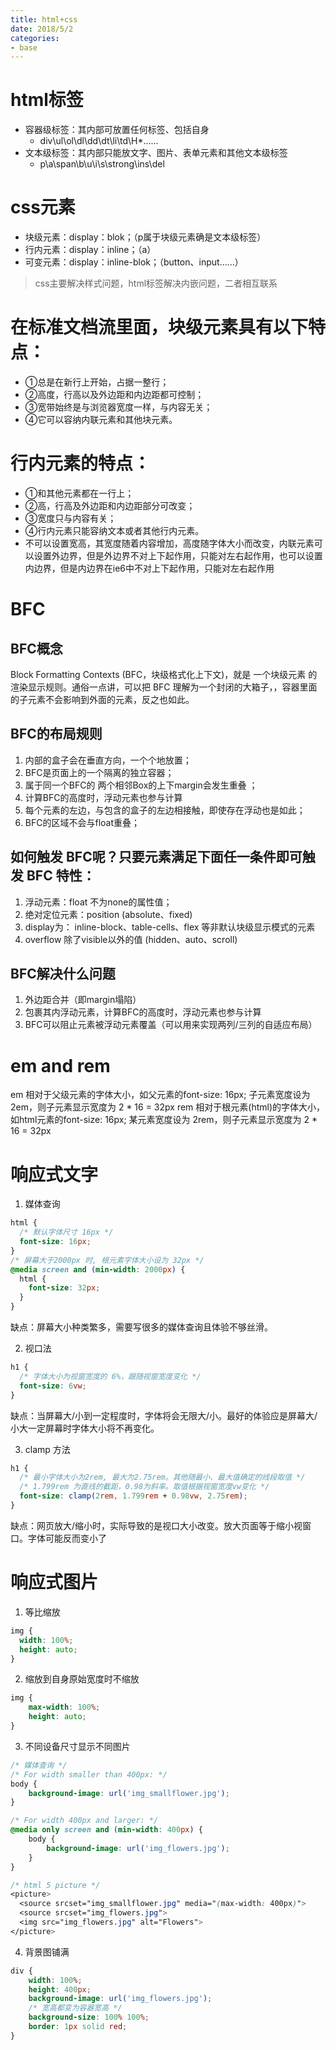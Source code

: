 ```yaml
---
title: html+css
date: 2018/5/2
categories: 
- base
---
```

# html标签
+ 容器级标签：其内部可放置任何标签、包括自身
    + div\ul\ol\dl\dd\dt\li\td\H*……
+ 文本级标签：其内部只能放文字、图片、表单元素和其他文本级标签
    + p\a\span\b\u\i\s\strong\ins\del

# css元素
+ 块级元素：display：blok；（p属于块级元素确是文本级标签）
+ 行内元素：display：inline；（a）
+ 可变元素：display：inline-blok；（button、input……）

> css主要解决样式问题，html标签解决内嵌问题，二者相互联系

# 在标准文档流里面，块级元素具有以下特点：
+ ①总是在新行上开始，占据一整行；
+ ②高度，行高以及外边距和内边距都可控制；
+ ③宽带始终是与浏览器宽度一样，与内容无关；
+ ④它可以容纳内联元素和其他块元素。
# 行内元素的特点：
+ ①和其他元素都在一行上；
+ ②高，行高及外边距和内边距部分可改变；
+ ③宽度只与内容有关；
+ ④行内元素只能容纳文本或者其他行内元素。
+ 不可以设置宽高，其宽度随着内容增加，高度随字体大小而改变，内联元素可以设置外边界，但是外边界不对上下起作用，只能对左右起作用，也可以设置内边界，但是内边界在ie6中不对上下起作用，只能对左右起作用


# BFC
## BFC概念
Block Formatting Contexts (BFC，块级格式化上下文)，就是 一个块级元素 的渲染显示规则。通俗一点讲，可以把 BFC 理解为一个封闭的大箱子，，容器里面的子元素不会影响到外面的元素，反之也如此。

## BFC的布局规则
1. 内部的盒子会在垂直方向，一个个地放置； 
2. BFC是页面上的一个隔离的独立容器； 
3. 属于同一个BFC的 两个相邻Box的上下margin会发生重叠 ； 
4. 计算BFC的高度时，浮动元素也参与计算 
5. 每个元素的左边，与包含的盒子的左边相接触，即使存在浮动也是如此； 
6. BFC的区域不会与float重叠；

## 如何触发 BFC呢？只要元素满足下面任一条件即可触发 BFC 特性：
1. 浮动元素：float 不为none的属性值；
2. 绝对定位元素：position (absolute、fixed)
3. display为： inline-block、table-cells、flex 等非默认块级显示模式的元素
4. overflow 除了visible以外的值 (hidden、auto、scroll)

## BFC解决什么问题
1. 外边距合并（即margin塌陷）
2. 包裹其内浮动元素，计算BFC的高度时，浮动元素也参与计算
3. BFC可以阻止元素被浮动元素覆盖（可以用来实现两列/三列的自适应布局）


# em and rem
em 相对于父级元素的字体大小，如父元素的font-size: 16px; 子元素宽度设为 2em，则子元素显示宽度为 2 * 16 = 32px
rem 相对于根元素(html)的字体大小，如html元素的font-size: 16px; 某元素宽度设为 2rem，则子元素显示宽度为 2 * 16 = 32px


# 响应式文字
1. 媒体查询
```css
html {
  /* 默认字体尺寸 16px */
  font-size: 16px;
}
/* 屏幕大于2000px 时, 根元素字体大小设为 32px */
@media screen and (min-width: 2000px) {
  html {
    font-size: 32px;
  }
}
```
缺点：屏幕大小种类繁多，需要写很多的媒体查询且体验不够丝滑。

2. 视口法
```css
h1 {
  /* 字体大小为视窗宽度的 6%，跟随视窗宽度变化 */
  font-size: 6vw;
}
```
缺点：当屏幕大/小到一定程度时，字体将会无限大/小。最好的体验应是屏幕大/小大一定屏幕时字体大小将不再变化。

3. clamp 方法
```css
h1 {
  /* 最小字体大小为2rem, 最大为2.75rem。其他随最小、最大值确定的线段取值 */
  /* 1.799rem 为直线的截距，0.98为斜率。取值根据视窗宽度vw变化 */
  font-size: clamp(2rem, 1.799rem + 0.98vw, 2.75rem);
}
```
缺点：网页放大/缩小时，实际导致的是视口大小改变。放大页面等于缩小视窗口。字体可能反而变小了


# 响应式图片
1. 等比缩放
```css
img {
  width: 100%;
  height: auto;
}
```

2. 缩放到自身原始宽度时不缩放
```css
img {
    max-width: 100%;
    height: auto;
}
```

3. 不同设备尺寸显示不同图片
```css
/* 媒体查询 */
/* For width smaller than 400px: */
body {
    background-image: url('img_smallflower.jpg');
}

/* For width 400px and larger: */
@media only screen and (min-width: 400px) {
    body {
        background-image: url('img_flowers.jpg');
    }
}

/* html 5 picture */
<picture>
  <source srcset="img_smallflower.jpg" media="(max-width: 400px)">
  <source srcset="img_flowers.jpg">
  <img src="img_flowers.jpg" alt="Flowers">
</picture>
```

4. 背景图铺满
```css
div {
    width: 100%;
    height: 400px;
    background-image: url('img_flowers.jpg');
    /* 宽高都变为容器宽高 */
    background-size: 100% 100%;
    border: 1px solid red;
}
```